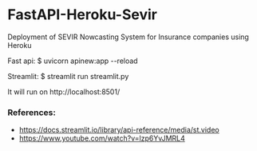 # FastAPI-Heroku-Sevir
Deployment of SEVIR Nowcasting System for Insurance companies using Heroku

Fast api:
$ uvicorn apinew:app --reload


Streamlit:
$ streamlit run streamlit.py

It will run on http://localhost:8501/ 


### References:
- https://docs.streamlit.io/library/api-reference/media/st.video
- https://www.youtube.com/watch?v=lzp6YvJMRL4
